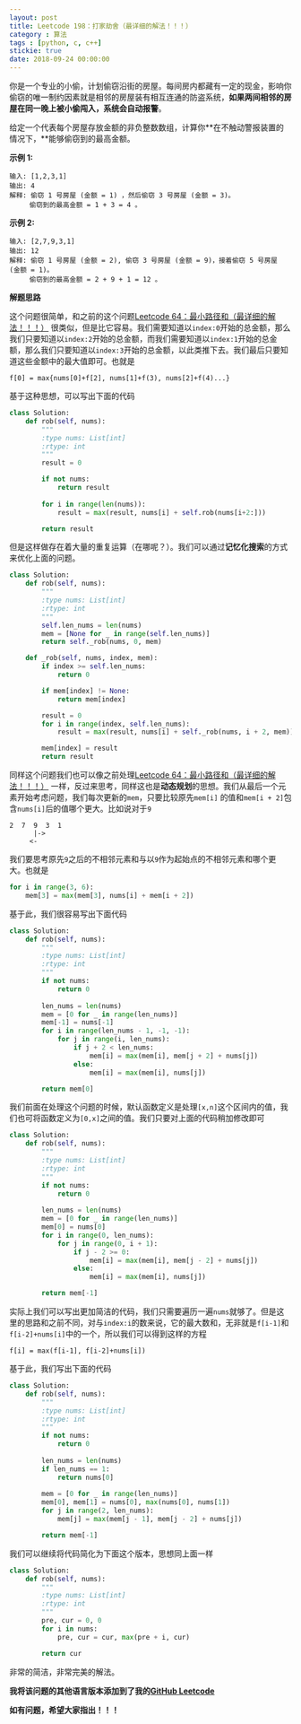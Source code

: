```yaml
---
layout: post
title: Leetcode 198：打家劫舍（最详细的解法！！！）
category : 算法
tags : [python, c, c++]
stickie: true
date: 2018-09-24 00:00:00
---
```


你是一个专业的小偷，计划偷窃沿街的房屋。每间房内都藏有一定的现金，影响你偷窃的唯一制约因素就是相邻的房屋装有相互连通的防盗系统，**如果两间相邻的房屋在同一晚上被小偷闯入，系统会自动报警**。

给定一个代表每个房屋存放金额的非负整数数组，计算你**在不触动警报装置的情况下，**能够偷窃到的最高金额。

**示例 1:**

```
输入: [1,2,3,1]
输出: 4
解释: 偷窃 1 号房屋 (金额 = 1) ，然后偷窃 3 号房屋 (金额 = 3)。
     偷窃到的最高金额 = 1 + 3 = 4 。
```

**示例 2:**

```
输入: [2,7,9,3,1]
输出: 12
解释: 偷窃 1 号房屋 (金额 = 2), 偷窃 3 号房屋 (金额 = 9)，接着偷窃 5 号房屋 (金额 = 1)。
     偷窃到的最高金额 = 2 + 9 + 1 = 12 。
```

**解题思路**

这个问题很简单，和之前的这个问题[Leetcode 64：最小路径和（最详细的解法！！！）](https://blog.csdn.net/qq_17550379/article/details/82805129) 很类似，但是比它容易。我们需要知道以`index:0`开始的总金额，那么我们只要知道以`index:2`开始的总金额，而我们需要知道以`index:1`开始的总金额，那么我们只要知道以`index:3`开始的总金额，以此类推下去。我们最后只要知道这些金额中的最大值即可。也就是

```
f[0] = max{nums[0]+f[2], nums[1]+f(3), nums[2]+f(4)...}
```

基于这种思想，可以写出下面的代码

```python
class Solution:
    def rob(self, nums):
        """
        :type nums: List[int]
        :rtype: int
        """
        result = 0

        if not nums:
            return result
            
        for i in range(len(nums)):
            result = max(result, nums[i] + self.rob(nums[i+2:]))

        return result
```

但是这样做存在着大量的重复运算（在哪呢？）。我们可以通过**记忆化搜索**的方式来优化上面的问题。

```python
class Solution:
    def rob(self, nums):
        """
        :type nums: List[int]
        :rtype: int
        """
        self.len_nums = len(nums)
        mem = [None for _ in range(self.len_nums)]
        return self._rob(nums, 0, mem)

    def _rob(self, nums, index, mem):
        if index >= self.len_nums:
            return 0

        if mem[index] != None:
            return mem[index]

        result = 0
        for i in range(index, self.len_nums):
            result = max(result, nums[i] + self._rob(nums, i + 2, mem))

        mem[index] = result
        return result
```

同样这个问题我们也可以像之前处理[Leetcode 64：最小路径和（最详细的解法！！！）](https://blog.csdn.net/qq_17550379/article/details/82805129) 一样，反过来思考，同样这也是**动态规划**的思想。我们从最后一个元素开始考虑问题，我们每次更新的`mem`，只要比较原先`mem[i]` 的值和`mem[i + 2]`包含`nums[i]`后的值哪个更大。比如说对于`9`

```
2  7  9  3  1
      |->
     <-
```

我们要思考原先`9`之后的不相邻元素和与以`9`作为起始点的不相邻元素和哪个更大。也就是

```python
for i in range(3, 6):
	mem[3] = max(mem[3], nums[i] + mem[i + 2])
```

基于此，我们很容易写出下面代码

```python
class Solution:
    def rob(self, nums):
        """
        :type nums: List[int]
        :rtype: int
        """
        if not nums:
            return 0
            
        len_nums = len(nums)
        mem = [0 for _ in range(len_nums)]
        mem[-1] = nums[-1]
        for i in range(len_nums - 1, -1, -1):
            for j in range(i, len_nums):
                if j + 2 < len_nums:
                    mem[i] = max(mem[i], mem[j + 2] + nums[j])
                else:
                    mem[i] = max(mem[i], nums[j])

        return mem[0]
```

我们前面在处理这个问题的时候，默认函数定义是处理`[x,n]`这个区间内的值，我们也可将函数定义为`[0,x]`之间的值。我们只要对上面的代码稍加修改即可

```python
class Solution:
    def rob(self, nums):
        """
        :type nums: List[int]
        :rtype: int
        """
        if not nums:
            return 0
            
        len_nums = len(nums)
        mem = [0 for _ in range(len_nums)]
        mem[0] = nums[0]
        for i in range(0, len_nums):
            for j in range(0, i + 1):
                if j - 2 >= 0:
                    mem[i] = max(mem[i], mem[j - 2] + nums[j])
                else:
                    mem[i] = max(mem[i], nums[j])

        return mem[-1]
```

实际上我们可以写出更加简洁的代码，我们只需要遍历一遍`nums`就够了。但是这里的思路和之前不同，对与`index:i`的数来说，它的最大数和，无非就是`f[i-1]`和`f[i-2]+nums[i]`中的一个，所以我们可以得到这样的方程

```
f[i] = max(f[i-1], f[i-2]+nums[i])
```

基于此，我们写出下面的代码

```python
class Solution:
    def rob(self, nums):
        """
        :type nums: List[int]
        :rtype: int
        """
        if not nums:
            return 0
            
        len_nums = len(nums)
        if len_nums == 1:
            return nums[0]
        
        mem = [0 for _ in range(len_nums)]
        mem[0], mem[1] = nums[0], max(nums[0], nums[1])
        for j in range(2, len_nums):
            mem[j] = max(mem[j - 1], mem[j - 2] + nums[j])

        return mem[-1]
```

我们可以继续将代码简化为下面这个版本，思想同上面一样

```python
class Solution:
    def rob(self, nums):
        """
        :type nums: List[int]
        :rtype: int
        """
        pre, cur = 0, 0
        for i in nums:
            pre, cur = cur, max(pre + i, cur)

        return cur
```

非常的简洁，非常完美的解法。

**我将该问题的其他语言版本添加到了我的[GitHub Leetcode](https://github.com/luliyucoordinate/Leetcode)**

**如有问题，希望大家指出！！！**